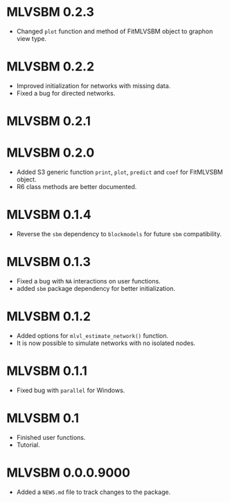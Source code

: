 # MLVSBM 0.2.3
* Changed `plot` function and method of FitMLVSBM object to graphon view type.

# MLVSBM 0.2.2
* Improved initialization for networks with missing data.
* Fixed a bug for directed networks.

# MLVSBM 0.2.1

# MLVSBM 0.2.0
* Added S3 generic function `print`, `plot`, `predict` and 
`coef` for FitMLVSBM object.
* R6 class methods are better documented.

# MLVSBM 0.1.4
* Reverse the `sbm` dependency to `blockmodels` for future `sbm` compatibility.

# MLVSBM 0.1.3
* Fixed a bug with `NA` interactions on user functions.
* added `sbm` package dependency for better initialization.

# MLVSBM 0.1.2
* Added options for `mlvl_estimate_network()` function.
* It is now possible to simulate networks with no isolated nodes.

# MLVSBM 0.1.1
* Fixed bug with `parallel` for Windows.

# MLVSBM 0.1
* Finished user functions.
* Tutorial.

# MLVSBM 0.0.0.9000

* Added a `NEWS.md` file to track changes to the package.
